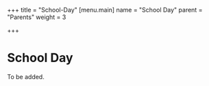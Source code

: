 +++
title = "School-Day"
[menu.main]
name = "School Day"
parent = "Parents"
weight = 3

+++
# School Day

To be added.